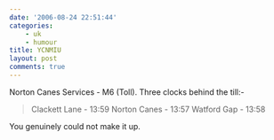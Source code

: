 ```yaml
---
date: '2006-08-24 22:51:44'
categories:
    - uk
    - humour
title: YCNMIU
layout: post
comments: true
---
```

Norton Canes Services - M6 (Toll). Three clocks behind the till:-

> Clackett Lane - 13:59 Norton Canes - 13:57 Watford Gap - 13:58

You genuinely could not make it up.
